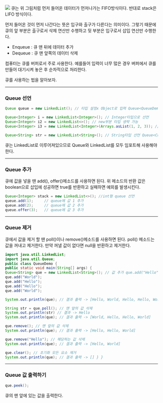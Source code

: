 ![](https://images.velog.io/images/nnoshel/post/ead8bbc9-2497-4300-b47b-c597c3e2519b/image.png)
큐는 위 그림처럼 먼저 들어온 데이터가 먼저나가는 FIFO방식이다.
반대로 stack은 LIFO 방식이다. 

먼저 들어온 것이 먼저 나간다는 뜻은 입구와 출구가 다른다는 의미이다. 
그렇기 때문에 큐의 앞 부분은 출구로서 삭제 연산만 수행하고
뒷 부분은 입구로서 삽입 연산만 수행한다.

- Enqueue : 큐 맨 뒤에 데이터 추가
- Dequeue : 큐 맨 앞쪽의 데이터 삭제

컴퓨터는 큐를 버퍼로서 주로 사용한다. 
예를들어 입력이 너무 많은 경우 버퍼에서 큐를 만들어 대기시켜 놓은 후 순차적으로 처리한다. 

큐를 사용하는 법을 알아보자.
____
### Queue 선언

```java
Queue queue = new LinkedList(); // 타입 설정x Object로 입력 Queue<QueueDemo> demo = new LinkedList<QueueDemo>(); // 타입을 QueueDemo클래스로 설정

Queue<Integer> i = new LinkedList<Integer>(); // Integer타입으로 선언
Queue<Integer> i2 = new LinkedList<>(); // new부분 타입 생략 가능
Queue<Integer> i3 = new LinkedList<Integer>(Arrays.asList(1, 2, 3)); // 선언과 동시에 초기값 세팅 

Queue<String> str = new LinkedList<String>(); // String타입 선언 Queue<Character> ch = new LinkedList<Character>(); // Character타입 선언
```

큐는 LinkedList로 이루어져있으므로 Queue와 LinkedList를 모두 임포트해 사용해야한다.

____
### Queue 추가
큐에 값을 넣을 땐 add(), offer()메소드를 사용하면 된다.
위 메소드의 반환 값은 boolean으로 삽입에 성공하면 true를 반환하고 실패하면 예외를 발생시킨다. 

```java
Queue<Integer> stack = new LinkedList<>(); //int형 queue 선언
queue.add(1);     // queue에 값 1 추가
queue.add(2);     // queue에 값 2 추가
queue.offer(3);   // queue에 값 3 추가
```

____
### Queue 제거
큐에서 값을 제거 할 땐  poll()이나 remove()메소드를 사용하면 된다. 
poll() 메소드는 값을 꺼내고 제거한다. 
만약 꺼낼 값이 없다면 null을 반환하고 제거한다. 

```java
import java.util.LinkedList; 
import java.util.Queue; 
public class QueueDemo { 
public static void main(String[] args) { 
Queue<String> que = new LinkedList<String>(); // 값 추가 que.add("Hello"); 
que.add("World"); 
que.add("Hello"); 
que.add("Hello"); 
que.add("World"); 

System.out.println(que); // 결과 출력 -> [Hello, World, Hello, Hello, World]

String str = que.poll(); // 맨 앞의 값 삭제 
System.out.println(str) // 결과 -> Hello
System.out.println(que); // 결과 출력 -> [World, Hello, Hello, World]

que.remove(); // 맨 앞의 값 삭제 
System.out.println(que); // 결과 출력 -> [Hello, Hello, World] 

que.remove("Hello"); // 해당하는 값 삭제
System.out.println(que); // 결과 출력 -> [Hello, World] 

que.clear(); // 초기화 모든 요소 제거
System.out.println(que); // 결과 출력 -> [] } }

```
_____
### Queue 값 출력하기
```java
que.peek();
```
큐의 맨 앞에 있는 값을 출력한다. 
